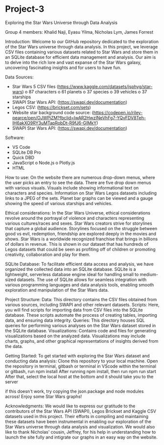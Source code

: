 # Project-3
Exploring the Star Wars Universe through Data Analysis

Group 4 members: Khalid Naji, Eyasu Yilma, Nicholas Lym, James Forrest 

Introduction:
Welcome to our GitHub repository dedicated to the exploration of the Star Wars universe through data analysis. In this project, we leverage CSV files containing various datasets related to Star Wars and store them in an SQLite database for efficient data management and analysis. Our aim is to delve into the rich lore and vast expanse of the Star Wars galaxy, uncovering fascinating insights and for users to have fun.

Data Sources:

* Star Wars 5 CSV files (https://www.kaggle.com/datasets/jsphyg/star-wars)
o 87 characters
o 61 planets
o 37 species
o 39 vehicles
o 37 starships
* SWAPI Star Wars API: (https://swapi.dev/documentation)
* Legos CSV: (https://brickset.com/sets)
* Website star background code source: (https://codepen.io/riley-pearce/pen/OJWPjZM?fbclid=IwAR2HwzINeVhFg7-YQvFDV8Teh-IH6akXO9RY3uMTapRobDt-R9fJ6-GIMkY)
* SWAPI Star Wars API: (https://swapi.dev/documentation)

Software: 
* VS Code
* SQLite DB Pro
* Quick DBD
* JavaScript
o Node.js
o Plotly.js
* HTML

How to use:
On the website there are numerous drop-down menus, where the user picks an entry to see the data.  There are five drop down menus with various visuals. Visuals include showing informational text on characters and species. Information on Star Wars Legos datasets including links to a JPEG of the sets. Planet bar graphs can be viewed and a gauge showing the speed of various starships and vehicles.

Ethical considerations:
In the Star Wars Universe, ethical considerations revolve around the portrayal of violence and characters representing various cultures/races and sexes. Star Wars creators strive for storylines that capture a global audience.  Storylines focused on the struggle between good vs evil, redemption, friendship are explored deeply in the movies and shows. Star Wars is a worldwide recognized franchise that brings in billions of dollars in revenue.  This is shown in our dataset that has hundreds of Legos datasets that could be seen as profiting off of children or promoting creativity, collaboration and play for them.       

SQLite Database:
To facilitate efficient data access and analysis, we have organized the collected data into an SQLite database. SQLite is a lightweight, serverless database engine ideal for handling small to medium-sized datasets. The use of SQLite allows for seamless integration with various programming languages and data analysis tools, enabling smooth exploration and manipulation of the Star Wars data.

Project Structure:
Data: This directory contains the CSV files obtained from various sources, including SWAPI and other relevant datasets.
Scripts: Here, you will find scripts for importing data from CSV files into the SQLite database. These scripts automate the process of creating tables, importing data, and ensuring data integrity.
Queries: This directory houses SQL queries for performing various analyses on the Star Wars dataset stored in the SQLite database.
Visualizations: Contains code and files for generating visualizations based on the analyzed data. Visualizations may include charts, graphs, and other graphical representations of insights derived from the data.

Getting Started:
To get started with exploring the Star Wars dataset and conducting data analysis:
Clone this repository to your local machine.
Open the repository in terminal, gitbash or terminal in VScode within the terminal or gitbash, run npm install 
After running npm install, then run npm run start  
After that, select the local host at the bottom and it should take you to the server 

if this doesn't work, try copying the json.package and node modules across!
Enjoy some Star Wars graphs! 

Acknowledgments:
We would like to express our gratitude to the contributors of the Star Wars API (SWAPI), Legos Brickset and Kaggle CSV datasets used in this project. Their efforts in compiling and maintaining these datasets have been instrumental in enabling our exploration of the Star Wars universe through data analysis and visualization. We would also like to thank Nicholas' cousin, Jeffrey, for his help in understanding how to launch the site fully and intigrate our graphs in an easy way on the website.
